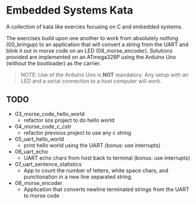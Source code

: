 # Embedded Systems Kata

A collection of kata like exercies focusing on C and embedded systems. 

The exercises build upon one another to work from absolutely nothing
(00_bringup) to an application that will convert a string from the UART
and blink it out in morse code on an LED (08_morse_encoder). Solutions provided
are implemented on an ATmega328P using the Arduino Uno (without the bootloader)
as the carrier.

> NOTE: Use of the Arduino Uno is __NOT__ mandatory. Any setup with an LED and a
> serial connection to a host computer will work.



## TODO

- 03_morse_code_hello_world
  - refactor sos project to do hello world
- 04_morse_code_c_cstr
  - refactor previous project to use any c string
- 05_uart_hello_world
  - print hello world using the UART (bonus: use interrupts)
- 06_uart_echo
  - UART echo chars from host back to terminal (bonus: use interrupts)
- 07_uart_sentence_statistics
  - App to count the number of letters, white space chars, and punctionation in 
    a new line separated string.
- 08_morse_encoder
  - Application that converts newline terminated strings from the UART to
    morse code